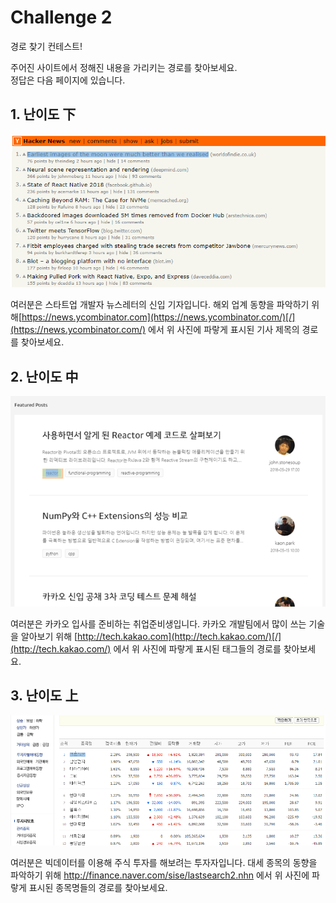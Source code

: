 # Challenge 2

경로 찾기 컨테스트!

주어진 사이트에서 정해진 내용을 가리키는 경로를 찾아보세요.  
정답은 다음 페이지에 있습니다.

## 1. 난이도 下

![](../../.gitbook/assets/image-15.png)

여러분은 스타트업 개발자 뉴스레터의 신입 기자입니다. 해외 업계 동향을 파악하기 위해[https://news.ycombinator.com](https://news.ycombinator.com/)[/](https://news.ycombinator.com/) 에서 위 사진에 파랗게 표시된 기사 제목의 경로를 찾아보세요.

## 2. 난이도 中

![](../../.gitbook/assets/image-9.png)

여러분은 카카오 입사를 준비하는 취업준비생입니다. 카카오 개발팀에서 많이 쓰는 기술을 알아보기 위해 [http://tech.kakao.com](http://tech.kakao.com/)[/](http://tech.kakao.com/) 에서 위 사진에 파랗게 표시된 태그들의 경로를 찾아보세요.

## 3. 난이도 上

![](../../.gitbook/assets/image-34.png)

여러분은 빅데이터를 이용해 주식 투자를 해보려는 투자자입니다. 대세 종목의 동향을 파악하기 위해 [http://](http://finance.naver.com/sise/lastsearch2.nhn)[finance.naver.com/sise/lastsearch2.nhn](http://finance.naver.com/sise/lastsearch2.nhn) 에서 위 사진에 파랗게 표시된 종목명들의 경로를 찾아보세요.


